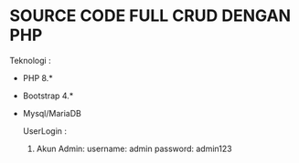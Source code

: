 # SOURCE CODE FULL CRUD DENGAN PHP

Teknologi :

- PHP 8.*
- Bootstrap 4.*
- Mysql/MariaDB

  UserLogin :

  1. Akun Admin:
     username: admin
     password: admin123
